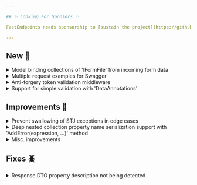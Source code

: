```yaml
---

## ✨ Looking For Sponsors ✨

FastEndpoints needs sponsorship to [sustain the project](https://github.com/FastEndpoints/FastEndpoints/issues/449). Please help out if you can.

---
```


[//]: # (<details><summary>title text</summary></details>)

## New 🎉

<details><summary>Model binding collections of 'IFormFile' from incoming form data</summary>

The following types of properties can now be automatically model bound from `file` form data fields.

```csharp
class Request
{
    public IEnumerable<IFormFile> Cars { get; set; }
    public List<IFormFile> Boats { get; set; }    
    public IFormFileCollection Jets { get; set; }
}
```

When submitting collections of form files, the incoming field names can be one of the following 3 formats:

|     | Format One | Format Two | Format Three |
|-----|------------|------------|--------------|
| # 1 | Cars       | Boats[1]   | Jets[]       |
| # 2 | Cars       | Boats[2]   | Jets[]       |

</details>

<details><summary>Multiple request examples for Swagger</summary>

Multiple examples for the request DTO can be specified by either setting the `ExampleRequest` property of the Summary class multiple times or adding to
the `RequestExamples` collection like so:

```csharp
Summary(s =>
{
    s.ExampleRequest = new MyRequest {...};  
    s.ExampleRequest = new MyRequest {...};
    s.RequestExamples.Add(new MyRequest {...});
});
```

</details>

<details><summary>Anti-forgery token validation middleware</summary>

Please see the [documentation page](https://fast-endpoints.com/docs/security#csrf-protection-for-form-submissions-antiforgery-tokens) for details of this feature.

Thank you Wàn Yǎhǔ for the [contribution](https://github.com/FastEndpoints/FastEndpoints/pull/509).

</details>

<details><summary>Support for simple validation with 'DataAnnotations'</summary>

```csharp
//enable the feature at startup.

app.UseFastEndpoints(c.Validation.EnableDataAnnotationsSupport = true;)

//decorate properties with DataAnnotations attributes

sealed class Request
{
    [Required, StringLength(10, MinimumLength = 2)]
    public string Name { get; set; }
}

//can be used together with `FluentValidations` rules

sealed class MyValidator : Validator<Request>
{
    public MyValidator()
    {
        RuleFor(x => x.Id).InclusiveBetween(10, 100);
    }
}
```

Note: there's no swagger integration for data annotations.

Thank you Wàn Yǎhǔ for the [contribution](https://github.com/FastEndpoints/FastEndpoints/pull/500).

</details>

## Improvements 🚀

<details><summary>Prevent swallowing of STJ exceptions in edge cases</summary>

If STJ throws internally after it has started writing to the response stream, those exceptions will no longer be swallowed.
This can happen in rare cases such as when the DTO being serialized has an infinite recursion depth issue.

</details>

<details><summary>Deep nested collection property name serialization support with 'AddError(expression, ...)' method</summary>

When doing a manual add error call like this:

```csharp
AddError(r => r.ObjectArray[i].Test, "Some error message");
```

Previous output was:

![](https://github.com/FastEndpoints/FastEndpoints/assets/10120072/99b866ff-30bb-4ec7-bf19-7957ecc1b882)

New output:

![](https://github.com/FastEndpoints/FastEndpoints/assets/10120072/b4d14887-bb99-4654-9e75-6fa31741f27e)

Thank you Mattis Bratland for the [contribution](https://github.com/FastEndpoints/FastEndpoints/pull/506)

</details>

<details><summary>Misc. improvements</summary>

- Upgrade dependencies to latest

</details>

## Fixes 🪲

<details><summary>Response DTO property description not being detected</summary>

When the response DTO property description was provided by a lambda expression and the respective DTO property is also decorated with `[JsonPropertyName]` attribute,
the Swagger operation processor was not correctly setting the property description in generated Swagger spec. See #511 for more details.

</details>

[//]: # (## Minor Breaking Change ⚠️)